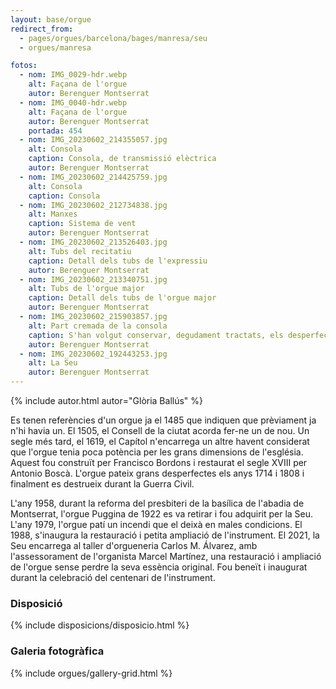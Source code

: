 ```yaml
---
layout: base/orgue
redirect_from:
  - pages/orgues/barcelona/bages/manresa/seu
  - orgues/manresa

fotos:
  - nom: IMG_0029-hdr.webp
    alt: Façana de l'orgue
    autor: Berenguer Montserrat
  - nom: IMG_0040-hdr.webp
    alt: Façana de l'orgue
    autor: Berenguer Montserrat
    portada: 454
  - nom: IMG_20230602_214355057.jpg
    alt: Consola
    caption: Consola, de transmissió elèctrica
    autor: Berenguer Montserrat
  - nom: IMG_20230602_214425759.jpg
    alt: Consola
    caption: Consola
  - nom: IMG_20230602_212734838.jpg
    alt: Manxes
    caption: Sistema de vent
    autor: Berenguer Montserrat
  - nom: IMG_20230602_213526403.jpg
    alt: Tubs del recitatiu
    caption: Detall dels tubs de l'expressiu
    autor: Berenguer Montserrat
  - nom: IMG_20230602_213340751.jpg
    alt: Tubs de l'orgue major
    caption: Detall dels tubs de l'orgue major
    autor: Berenguer Montserrat
  - nom: IMG_20230602_215903857.jpg
    alt: Part cremada de la consola
    caption: S'han volgut conservar, degudament tractats, els desperfectes de l'incendi de 1979
    autor: Berenguer Montserrat
  - nom: IMG_20230602_192443253.jpg
    alt: La Seu
    autor: Berenguer Montserrat
---
```


{% include autor.html autor="Glòria Ballús" %}

Es tenen referències d'un orgue ja el 1485 que indiquen que prèviament ja n'hi havia un. El 1505, el Consell de la ciutat
acorda fer-ne un de nou. Un segle més tard, el 1619, el Capítol n'encarrega un altre havent considerat que l'orgue tenia
poca potència per les grans dimensions de l'església. Aquest fou construït per Francisco Bordons i restaurat el segle XVIII
per Antonio Boscà. L'orgue pateix grans desperfectes els anys 1714 i 1808 i finalment es destrueix durant la Guerra Civil.

L'any 1958, durant la reforma del presbiteri de la basílica de l'abadia de Montserrat, l'orgue Puggina de 1922 es va
retirar i fou adquirit per la Seu. L'any 1979, l'orgue patí un incendi que el deixà en males condicions. El 1988,
s'inaugura la restauració i petita ampliació de l'instrument. El 2021, la Seu encarrega al taller d'orgueneria Carlos
M. Álvarez, amb l'assessorament de l'organista Marcel Martínez, una restauració i ampliació de l'orgue sense perdre la
seva essència original. Fou beneït i inaugurat durant la celebració del centenari de l'instrument.

### Disposició

{% include disposicions/disposicio.html %}

### Galeria fotogràfica

{% include orgues/gallery-grid.html %}
